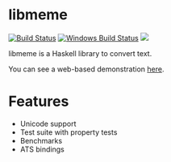 # libmeme

[![Build Status](https://travis-ci.org/vmchale/libmeme.svg?branch=master)](https://travis-ci.org/vmchale/libmeme)
[![Windows Build Status](https://ci.appveyor.com/api/projects/status/github/vmchale/libmeme?svg=true)](https://ci.appveyor.com/project/vmchale/libmeme)
![](https://img.shields.io/github/languages/count/vmchale/libmeme.svg)

libmeme is a Haskell library to convert text.

You can see a web-based demonstration
[here](http://vmchale.com/text-converter/index.html).

# Features

* Unicode support
* Test suite with property tests
* Benchmarks
* ATS bindings
